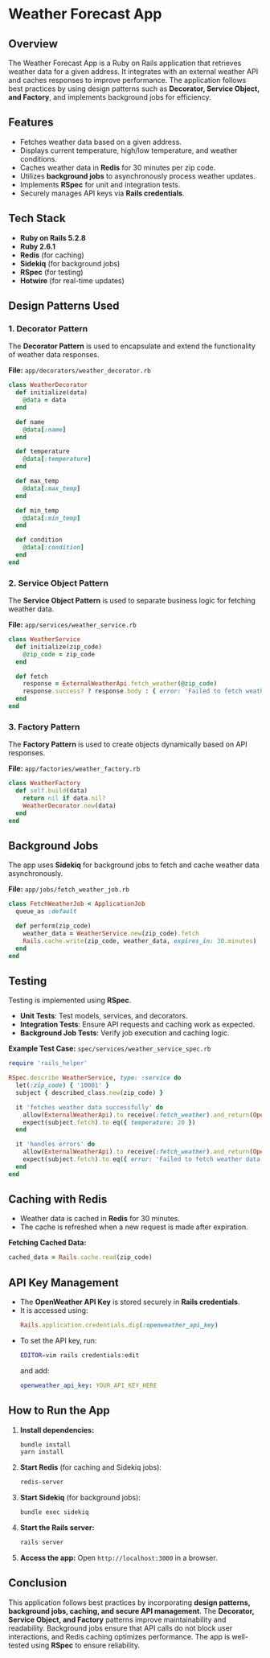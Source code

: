 # Weather Forecast App

## Overview
The Weather Forecast App is a Ruby on Rails application that retrieves weather data for a given address. It integrates with an external weather API and caches responses to improve performance. The application follows best practices by using design patterns such as **Decorator, Service Object, and Factory**, and implements background jobs for efficiency.

## Features
- Fetches weather data based on a given address.
- Displays current temperature, high/low temperature, and weather conditions.
- Caches weather data in **Redis** for 30 minutes per zip code.
- Utilizes **background jobs** to asynchronously process weather updates.
- Implements **RSpec** for unit and integration tests.
- Securely manages API keys via **Rails credentials**.

## Tech Stack
- **Ruby on Rails 5.2.8**
- **Ruby 2.6.1**
- **Redis** (for caching)
- **Sidekiq** (for background jobs)
- **RSpec** (for testing)
- **Hotwire** (for real-time updates)

## Design Patterns Used
### 1. Decorator Pattern
The **Decorator Pattern** is used to encapsulate and extend the functionality of weather data responses.

**File:** `app/decorators/weather_decorator.rb`
```ruby
class WeatherDecorator
  def initialize(data)
    @data = data
  end

  def name
    @data[:name]
  end

  def temperature
    @data[:temperature]
  end

  def max_temp
    @data[:max_temp]
  end

  def min_temp
    @data[:min_temp]
  end

  def condition
    @data[:condition]
  end
end
```

### 2. Service Object Pattern
The **Service Object Pattern** is used to separate business logic for fetching weather data.

**File:** `app/services/weather_service.rb`
```ruby
class WeatherService
  def initialize(zip_code)
    @zip_code = zip_code
  end

  def fetch
    response = ExternalWeatherApi.fetch_weather(@zip_code)
    response.success? ? response.body : { error: 'Failed to fetch weather data' }
  end
end
```

### 3. Factory Pattern
The **Factory Pattern** is used to create objects dynamically based on API responses.

**File:** `app/factories/weather_factory.rb`
```ruby
class WeatherFactory
  def self.build(data)
    return nil if data.nil?
    WeatherDecorator.new(data)
  end
end
```

## Background Jobs
The app uses **Sidekiq** for background jobs to fetch and cache weather data asynchronously.

**File:** `app/jobs/fetch_weather_job.rb`
```ruby
class FetchWeatherJob < ApplicationJob
  queue_as :default

  def perform(zip_code)
    weather_data = WeatherService.new(zip_code).fetch
    Rails.cache.write(zip_code, weather_data, expires_in: 30.minutes)
  end
end
```

## Testing
Testing is implemented using **RSpec**.

- **Unit Tests**: Test models, services, and decorators.
- **Integration Tests**: Ensure API requests and caching work as expected.
- **Background Job Tests**: Verify job execution and caching logic.

**Example Test Case:** `spec/services/weather_service_spec.rb`
```ruby
require 'rails_helper'

RSpec.describe WeatherService, type: :service do
  let(:zip_code) { '10001' }
  subject { described_class.new(zip_code) }

  it 'fetches weather data successfully' do
    allow(ExternalWeatherApi).to receive(:fetch_weather).and_return(OpenStruct.new(success?: true, body: { temperature: 20 }))
    expect(subject.fetch).to eq({ temperature: 20 })
  end

  it 'handles errors' do
    allow(ExternalWeatherApi).to receive(:fetch_weather).and_return(OpenStruct.new(success?: false))
    expect(subject.fetch).to eq({ error: 'Failed to fetch weather data' })
  end
end
```

## Caching with Redis
- Weather data is cached in **Redis** for 30 minutes.
- The cache is refreshed when a new request is made after expiration.

**Fetching Cached Data:**
```ruby
cached_data = Rails.cache.read(zip_code)
```

## API Key Management
- The **OpenWeather API Key** is stored securely in **Rails credentials**.
- It is accessed using:
  ```ruby
  Rails.application.credentials.dig(:openweather_api_key)
  ```
- To set the API key, run:
  ```sh
  EDITOR=vim rails credentials:edit
  ```
  and add:
  ```yaml
  openweather_api_key: YOUR_API_KEY_HERE
  ```

## How to Run the App
1. **Install dependencies:**
   ```sh
   bundle install
   yarn install
   ```
2. **Start Redis** (for caching and Sidekiq jobs):
   ```sh
   redis-server
   ```
3. **Start Sidekiq** (for background jobs):
   ```sh
   bundle exec sidekiq
   ```
4. **Start the Rails server:**
   ```sh
   rails server
   ```
5. **Access the app:**
   Open `http://localhost:3000` in a browser.

## Conclusion
This application follows best practices by incorporating **design patterns, background jobs, caching, and secure API management**. The **Decorator, Service Object, and Factory** patterns improve maintainability and readability. Background jobs ensure that API calls do not block user interactions, and Redis caching optimizes performance. The app is well-tested using **RSpec** to ensure reliability.

